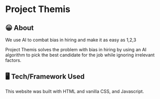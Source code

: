 # Project Themis

## 😀 About
We use AI to combat bias in hiring and make it as easy as 1,2,3

Project Themis solves the problem with bias in hiring by using an
AI algorithm to pick the best candidate for the job while ignoring irrelevant factors.

## 🖥 Tech/Framework Used 
This website was built with HTML and vanilla CSS, and Javascript. 
